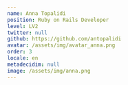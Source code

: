 ```yaml
---
name: Anna Topalidi
position: Ruby on Rails Developer
level: LV2
twitter: null
github: https://github.com/antopalidi
avatar: /assets/img/avatar_anna.png
order: 3
locale: en
metadecidim: null
image: /assets/img/anna.png
---
```

